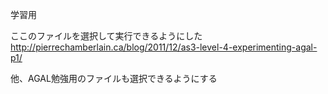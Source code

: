 学習用

ここのファイルを選択して実行できるようにした
http://pierrechamberlain.ca/blog/2011/12/as3-level-4-experimenting-agal-p1/

他、AGAL勉強用のファイルも選択できるようにする

